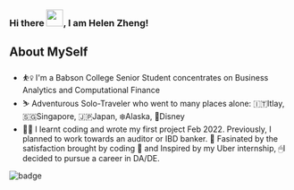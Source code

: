 ### Hi there <img src="https://raw.githubusercontent.com/MartinHeinz/MartinHeinz/master/wave.gif" width="30px">, I am Helen Zheng!

## About MySelf
* ⛹️‍♀️ I'm a Babson College Senior Student concentrates on Business Analytics and Computational Finance
* ⛷ Adventurous Solo-Traveler who went to many places alone: 🇮🇹Itlay, 🇸🇬Singapore, 🇯🇵Japan, ❄️Alaska, 🏰Disney
* 👩‍💻 I learnt coding and wrote my first project Feb 2022. Previously, I planned to work towards an auditor or IBD banker. 💼 Fasinated by the satisfaction brought by coding 👾 and Inspired by my Uber internship, 🖱I decided to pursue a career in DA/DE.

<img src="https://badges.aleen42.com/src/react.svg" alt="badge"/>
